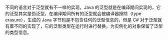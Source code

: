 不同的语言对于泛型就有不一样的实现，Java 的泛型就是在编译期间实现的，它的泛型其实是伪泛型，在编译期间所有的泛型就会被编译器擦除（type erasure），生成的 Java 字节码是不包含任何的泛型信息的，但是 C# 对于泛型就有着不同的实现了，它的泛型类型在运行时进行替换，为实例化的对象保留了泛型的类型信息。

